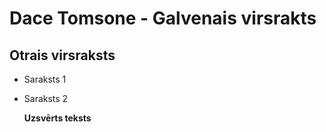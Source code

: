 # Dace Tomsone - Galvenais virsrakts
## Otrais virsraksts
- Saraksts 1
- Saraksts 2

  **Uzsvērts teksts**
